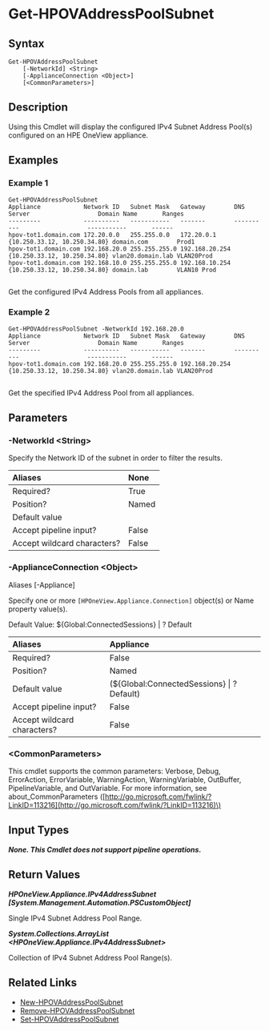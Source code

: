 ﻿---
description: Retrieve Address Subnet Pool information.
---

# Get-HPOVAddressPoolSubnet

## Syntax

```text
Get-HPOVAddressPoolSubnet
    [-NetworkId] <String>
    [-ApplianceConnection <Object>]
    [<CommonParameters>]
```

## Description

Using this Cmdlet will display the configured IPv4 Subnet Address Pool(s) configured on an HPE OneView appliance.

## Examples

###  Example 1 

```text
Get-HPOVAddressPoolSubnet
Appliance            Network ID   Subnet Mask   Gateway        DNS Server                   Domain Name       Ranges
---------            ----------   -----------   -------        ----------                   -----------       ------
hpov-tot1.domain.com 172.20.0.0   255.255.0.0   172.20.0.1     {10.250.33.12, 10.250.34.80} domain.com        Prod1
hpov-tot1.domain.com 192.168.20.0 255.255.255.0 192.168.20.254 {10.250.33.12, 10.250.34.80} vlan20.domain.lab VLAN20Prod
hpov-tot1.domain.com 192.168.10.0 255.255.255.0 192.168.10.254 {10.250.33.12, 10.250.34.80} domain.lab        VLAN10 Prod


```

Get the configured IPv4 Address Pools from all appliances.

###  Example 2 

```text
Get-HPOVAddressPoolSubnet -NetworkId 192.168.20.0
Appliance            Network ID   Subnet Mask   Gateway        DNS Server                   Domain Name       Ranges
---------            ----------   -----------   -------        ----------                   -----------       ------
hpov-tot1.domain.com 192.168.20.0 255.255.255.0 192.168.20.254 {10.250.33.12, 10.250.34.80} vlan20.domain.lab VLAN20Prod


```

Get the specified IPv4 Address Pool from all appliances.

## Parameters

### -NetworkId &lt;String&gt;

Specify the Network ID of the subnet in order to filter the results.

| Aliases | None |
| :--- | :--- |
| Required? | True |
| Position? | Named |
| Default value |  |
| Accept pipeline input? | False |
| Accept wildcard characters? | False |

### -ApplianceConnection &lt;Object&gt;

Aliases [-Appliance]

Specify one or more `[HPOneView.Appliance.Connection]` object(s) or Name property value(s).

Default Value: ${Global:ConnectedSessions} | ? Default

| Aliases | Appliance |
| :--- | :--- |
| Required? | False |
| Position? | Named |
| Default value | (${Global:ConnectedSessions} &vert; ? Default) |
| Accept pipeline input? | False |
| Accept wildcard characters? | False |

### &lt;CommonParameters&gt;

This cmdlet supports the common parameters: Verbose, Debug, ErrorAction, ErrorVariable, WarningAction, WarningVariable, OutBuffer, PipelineVariable, and OutVariable. For more information, see about\_CommonParameters \([http://go.microsoft.com/fwlink/?LinkID=113216](http://go.microsoft.com/fwlink/?LinkID=113216)\)

## Input Types

_**None.  This Cmdlet does not support pipeline operations.**_

## Return Values

_**HPOneView.Appliance.IPv4AddressSubnet [System.Management.Automation.PSCustomObject]**_

Single IPv4 Subnet Address Pool Range.


_**System.Collections.ArrayList <HPOneView.Appliance.IPv4AddressSubnet>**_

Collection of IPv4 Subnet Address Pool Range(s).


## Related Links

* [New-HPOVAddressPoolSubnet](new-hpovaddresspoolsubnet.md)
* [Remove-HPOVAddressPoolSubnet](remove-hpovaddresspoolsubnet.md)
* [Set-HPOVAddressPoolSubnet](set-hpovaddresspoolsubnet.md)
